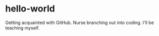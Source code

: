 # hello-world
Getting acquainted with GitHub. 
Nurse branching out into coding. I'll be teaching myself. 
